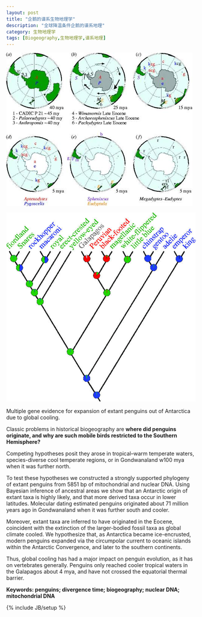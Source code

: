 ```yaml
---
layout: post
title: "企鹅的谱系生物地理学"
description: "全球降温条件企鹅的谱系地理"
category: 生物地理学
tags: [Biogeography,生物地理学,谱系地理]
---
```


![谱系地理1](/assets/images/2009/3/35.jpg)

![谱系地理1](/assets/images/2009/3/33.jpg)

Multiple gene evidence for expansion of extant penguins out of Antarctica due to global cooling.

Classic problems in historical biogeography are **where did penguins originate, and why are such mobile birds restricted to the Southern Hemisphere?** 

Competing hypotheses posit they arose in tropical–warm temperate waters, species-diverse cool temperate regions, or in Gondwanaland w100 mya when it was further north.

To test these hypotheses we constructed a strongly supported phylogeny of extant penguins from 5851 bp of mitochondrial and nuclear DNA. Using Bayesian inference of ancestral areas we show that an Antarctic origin of extant taxa is highly likely, and that more derived taxa occur in lower latitudes. Molecular dating estimated penguins originated about 71 million years ago in Gondwanaland when it was further south and cooler.

Moreover, extant taxa are inferred to have originated in the Eocene, coincident with the extinction of the larger-bodied fossil taxa as global climate cooled. We hypothesize that, as Antarctica became ice-encrusted, modern penguins expanded via the circumpolar current to oceanic islands within the Antarctic Convergence, and later to the southern continents.

Thus, global cooling has had a major impact on penguin evolution, as it has on vertebrates generally. Penguins only reached cooler tropical waters in the Galapagos about 4 mya, and have not crossed the equatorial thermal barrier.

__Keywords: penguins; divergence time; biogeography; nuclear DNA; mitochondrial DNA__

{% include JB/setup %}
